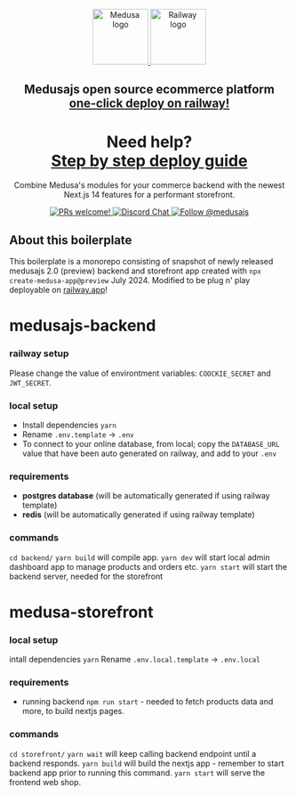 <p align="center">
  <a href="https://www.medusajs.com">
    <picture>
      <source media="(prefers-color-scheme: dark)" srcset="https://user-images.githubusercontent.com/59018053/229103275-b5e482bb-4601-46e6-8142-244f531cebdb.svg">
      <source media="(prefers-color-scheme: light)" srcset="https://user-images.githubusercontent.com/59018053/229103726-e5b529a3-9b3f-4970-8a1f-c6af37f087bf.svg">
      <img alt="Medusa logo" src="https://user-images.githubusercontent.com/59018053/229103726-e5b529a3-9b3f-4970-8a1f-c6af37f087bf.svg" width=100>
    </picture>
  </a>
  <a href="https://railway.app/template/gkU-27?referralCode=-Yg50p">
    <picture>
      <source media="(prefers-color-scheme: dark)" srcset="https://railway.app/brand/logo-light.svg">
      <source media="(prefers-color-scheme: light)" srcset="https://railway.app/brand/logo-dark.svg">
      <img alt="Railway logo" src="https://railway.app/brand/logo-light.svg" width=100>
    </picture>
  </a>
</p>

<h2 align="center">
  Medusajs open source ecommerce platform<br>
  <a href="https://railway.app/template/gkU-27?referralCode=-Yg50p">one-click deploy on railway!</a>
</h2>

<h1 align="center">
  Need help?<br>
  <a href="https://funkyton.com/medusajs-2-0-is-finally-here/">Step by step deploy guide</a>
</h1>





<p align="center">
Combine Medusa's modules for your commerce backend with the newest Next.js 14 features for a performant storefront.</p>

<p align="center">
  <a href="https://github.com/medusajs/medusa/blob/master/CONTRIBUTING.md">
    <img src="https://img.shields.io/badge/PRs-welcome-brightgreen.svg?style=flat" alt="PRs welcome!" />
  </a>
  <a href="https://discord.gg/xpCwq3Kfn8">
    <img src="https://img.shields.io/badge/chat-on%20discord-7289DA.svg" alt="Discord Chat" />
  </a>
  <a href="https://twitter.com/intent/follow?screen_name=medusajs">
    <img src="https://img.shields.io/twitter/follow/medusajs.svg?label=Follow%20@medusajs" alt="Follow @medusajs" />
  </a>
</p>

## About this boilerplate
This boilerplate is a monorepo consisting of snapshot of newly released medusajs 2.0 (preview) backend and storefront app created with `npx create-medusa-app@preview` July 2024. Modified to be plug n' play deployable on [railway.app](https://railway.app?referralCode=-Yg50p)!


# medusajs-backend

### railway setup
Please change the value of environtment variables: `COOCKIE_SECRET` and `JWT_SECRET`.

### local setup
- Install dependencies `yarn`
- Rename `.env.template` ->  `.env`
- To connect to your online database, from local; copy the `DATABASE_URL` value that have been auto generated on railway, and add to your `.env`

### requirements
- **postgres database** (will be automatically generated if using railway template)
- **redis** (will be automatically generated if using railway template)

### commands
`cd backend/`
`yarn build` will compile app.
`yarn dev` will start local admin dashboard app to manage products and orders etc.
`yarn start` will start the backend server, needed for the storefront

# medusa-storefront

### local setup
intall dependencies `yarn`
Rename `.env.local.template` ->  `.env.local`

### requirements
- running backend `npm run start` - needed to fetch products data and more, to build nextjs pages.

### commands
`cd storefront/`
`yarn wait` will keep calling backend endpoint until a backend responds.
`yarn build` will build the nextjs app - remember to start backend app prior to running this command.
`yarn start` will serve the frontend web shop.